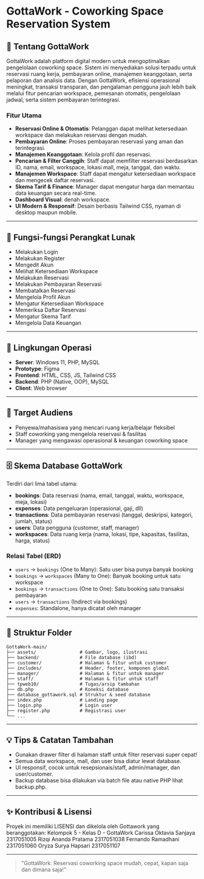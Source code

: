 # GottaWork - Coworking Space Reservation System

## 🚀 Tentang GottaWork
GottaWork adalah platform digital modern untuk mengoptimalkan pengelolaan coworking space. Sistem ini menyediakan solusi terpadu untuk reservasi ruang kerja, pembayaran online, manajemen keanggotaan, serta pelaporan dan analisis data. Dengan GottaWork, efisiensi operasional meningkat, transaksi transparan, dan pengalaman pengguna jauh lebih baik melalui fitur pencarian workspace, pemesanan otomatis, pengelolaan jadwal, serta sistem pembayaran terintegrasi.

### Fitur Utama
- **Reservasi Online & Otomatis**: Pelanggan dapat melihat ketersediaan workspace dan melakukan reservasi dengan mudah.
- **Pembayaran Online**: Proses pembayaran reservasi yang aman dan terintegrasi.
- **Manajemen Keanggotaan**: Kelola profil dan reservasi.
- **Pencarian & Filter Canggih**: Staff dapat memfilter reservasi berdasarkan ID, nama, email, workspace, lokasi mall, meja, tanggal, dan waktu.
- **Manajemen Workspace**: Staff dapat mengatur ketersediaan workspace dan mengecek daftar reservasi.
- **Skema Tarif & Finance**: Manager dapat mengatur harga dan memantau data keuangan secara real-time.
- **Dashboard Visual**: denah workspace.
- **UI Modern & Responsif**: Desain berbasis Tailwind CSS, nyaman di desktop maupun mobile.

---

## 🧩 Fungsi-fungsi Perangkat Lunak
- Melakukan Login
- Melakukan Register
- Mengedit Akun
- Melihat Ketersediaan Workspace
- Melakukan Reservasi
- Melakukan Pembayaran Reservasi
- Membatalkan Reservasi
- Mengelola Profil Akun
- Mengatur Ketersediaan Workspace
- Memeriksa Daftar Reservasi
- Mengatur Skema Tarif
- Mengelola Data Keuangan

---

## 🏢 Lingkungan Operasi
- **Server**: Windows 11, PHP, MySQL
- **Prototype**: Figma
- **Frontend**: HTML, CSS, JS, Tailwind CSS
- **Backend**: PHP (Native, OOP), MySQL
- **Client**: Web browser

---

## 🎯 Target Audiens
- Penyewa/mahasiswa yang mencari ruang kerja/belajar fleksibel
- Staff coworking yang mengelola reservasi & fasilitas
- Manager yang mengawasi operasional & keuangan coworking space

---

## 🗄️ Skema Database GottaWork
Terdiri dari lima tabel utama:
- **bookings**: Data reservasi (nama, email, tanggal, waktu, workspace, meja, lokasi)
- **expenses**: Data pengeluaran (operasional, gaji, dll)
- **transactions**: Data pembayaran reservasi (tanggal, deskripsi, kategori, jumlah, status)
- **users**: Data pengguna (customer, staff, manager)
- **workspaces**: Data ruang kerja (nama, lokasi, tipe, kapasitas, fasilitas, harga, status)

### Relasi Tabel (ERD)
- `users` → `bookings` (One to Many): Satu user bisa punya banyak booking
- `bookings` → `workspaces` (Many to One): Banyak booking untuk satu workspace
- `bookings` → `transactions` (One to One): Satu booking satu transaksi pembayaran
- `users` → `transactions` (Indirect via bookings)
- `expenses`: Standalone, hanya dicatat oleh manager

---

## 📁 Struktur Folder
```
GottaWork-main/
├── assets/                # Gambar, logo, ilustrasi
├── backend/               # File database (ibd)
├── customer/              # Halaman & fitur untuk customer
├── includes/              # Header, footer, komponen global
├── manager/               # Halaman & fitur untuk manager
├── staff/                 # Halaman & fitur untuk staff
├── tpweb10/               # Tugas/arsip tambahan
├── db.php                 # Koneksi database
├── database_gottawork.sql # Struktur & seed database
├── index.php              # Landing page
├── login.php              # Login user
├── register.php           # Registrasi user
└── ...
```

---

## 💡 Tips & Catatan Tambahan
- Gunakan drawer filter di halaman staff untuk filter reservasi super cepat!
- Semua data workspace, mall, dan user bisa diatur lewat database.
- UI responsif, cocok untuk resepsionais/staff, admin/manager, dan user/customer.
- Backup database bisa dilakukan via batch file atau native PHP lihat backup.php.

---

## ✨ Kontribusi & Lisensi
Proyek ini memiliki LISENSI dan dikelola oleh Gottawork yang beranggotakan:
Kelompok 5 - Kelas D - GottaWork
Carissa Oktavia Sanjaya 2317051005
Rizqi Ananda Pratama 2317051038
Fernando Ramadhani 2317051060
Oryza Surya Hapsari 2317051107

---

> "GottaWork: Reservasi coworking space mudah, cepat, kapan saja dan dimana saja!"
